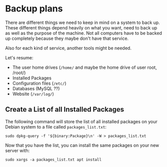 # Backup plans

There are different things we need to keep in mind on a system to back up. These different things depend heavily on what you want, need to back up as well as the purpose of the machine. Not all computers have to be backed up completely because they maybe don't have that service.

Also for each kind of service, another tools might be needed.

Let's resume:

* The user home drives (`/home/` and maybe the home drive of user root, /root/) 
* Installed Packages
* Configuration files (`/etc/`)
* Databases (MySQL ??)
* Website (`/var/log/`)

## Create a List of all Installed Packages

The following command will store the list of all installed packages on your Debian system to a file called `packages_list.txt`:

```commandline
sudo dpkg-query -f '${binary:Package}\n' -W > packages_list.txt
```

Now that you have the list, you can install the same packages on your new server with:

```commandline
sudo xargs -a packages_list.txt apt install
```
